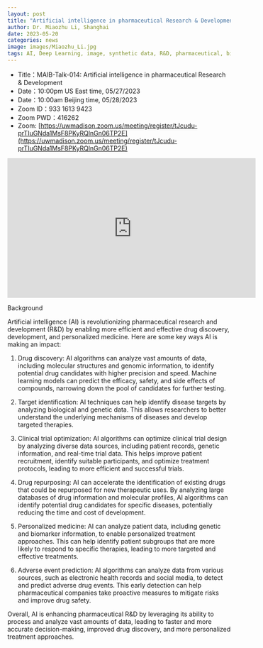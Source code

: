 ```yaml
---
layout: post
title: "Artificial intelligence in pharmaceutical Research & Development"
author: Dr. Miaozhu Li, Shanghai
date: 2023-05-20
categories: news
image: images/Miaozhu_Li.jpg
tags: AI, Deep Learning, image, synthetic data, R&D, pharmaceutical, biomedicine
---
```


- Title：MAIB-Talk-014: Artificial intelligence in pharmaceutical Research & Development
- Date：10:00pm US East time, 05/27/2023
- Date：10:00am Beijing time, 05/28/2023
- Zoom  ID：933 1613 9423
- Zoom PWD：416262
- Zoom: [https://uwmadison.zoom.us/meeting/register/tJcudu-prTIuGNda1MsF8PKyRQlnGn06TP2E](https://uwmadison.zoom.us/meeting/register/tJcudu-prTIuGNda1MsF8PKyRQlnGn06TP2E)

<p align="center">
<iframe width="560" height="315" src="https://www.youtube.com/embed/YC1GhRFNs8U" title="YouTube video player" frameborder="0" allow="accelerometer; autoplay; clipboard-write; encrypted-media; gyroscope; picture-in-picture" allowfullscreen></iframe>
</p>

Background

Artificial intelligence (AI) is revolutionizing pharmaceutical research and development (R&D) by enabling more efficient and effective drug discovery, development, and personalized medicine. Here are some key ways AI is making an impact:

1. Drug discovery: AI algorithms can analyze vast amounts of data, including molecular structures and genomic information, to identify potential drug candidates with higher precision and speed. Machine learning models can predict the efficacy, safety, and side effects of compounds, narrowing down the pool of candidates for further testing.

2. Target identification: AI techniques can help identify disease targets by analyzing biological and genetic data. This allows researchers to better understand the underlying mechanisms of diseases and develop targeted therapies.

3. Clinical trial optimization: AI algorithms can optimize clinical trial design by analyzing diverse data sources, including patient records, genetic information, and real-time trial data. This helps improve patient recruitment, identify suitable participants, and optimize treatment protocols, leading to more efficient and successful trials.

4. Drug repurposing: AI can accelerate the identification of existing drugs that could be repurposed for new therapeutic uses. By analyzing large databases of drug information and molecular profiles, AI algorithms can identify potential drug candidates for specific diseases, potentially reducing the time and cost of development.

5. Personalized medicine: AI can analyze patient data, including genetic and biomarker information, to enable personalized treatment approaches. This can help identify patient subgroups that are more likely to respond to specific therapies, leading to more targeted and effective treatments.

6. Adverse event prediction: AI algorithms can analyze data from various sources, such as electronic health records and social media, to detect and predict adverse drug events. This early detection can help pharmaceutical companies take proactive measures to mitigate risks and improve drug safety.

Overall, AI is enhancing pharmaceutical R&D by leveraging its ability to process and analyze vast amounts of data, leading to faster and more accurate decision-making, improved drug discovery, and more personalized treatment approaches.

